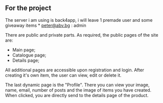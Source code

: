 ## For the project
The server i am using is back4app, i will leave 1 premade user and some giveaway items * peter@abv.bg : admin

There are public and private parts. As required, the public pages of the site are:

- Main page;
- Catalogue page;
- Details page; 

All additional pages are accessible upon registration and login.
After creating it's own item, the user can view, edit or delete it. 

The last dynamic page is the "Profile". There you can view your image, name, email, number of posts and the image of items you have created. When clicked, you are directly send to the details page of the product.
